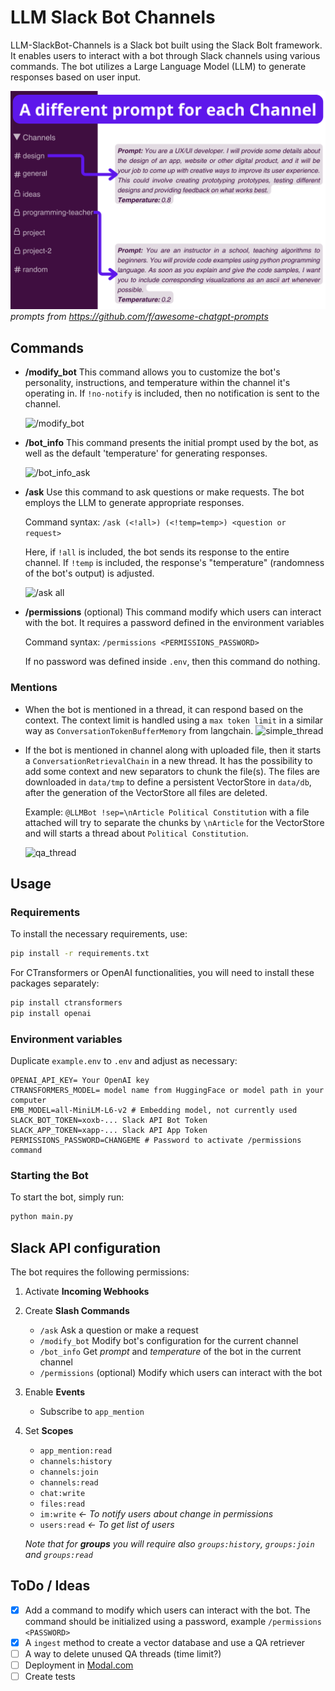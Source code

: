 
# LLM Slack Bot Channels

LLM-SlackBot-Channels is a Slack bot built using the Slack Bolt framework. It enables users to interact with a bot through Slack channels using various commands. The bot utilizes a Large Language Model (LLM) to generate responses based on user input.

![](./prompts.png)
_prompts from https://github.com/f/awesome-chatgpt-prompts_
## Commands

- **/modify_bot**
    This command allows you to customize the bot's personality, instructions, and temperature within the channel it's operating in. If `!no-notify` is included, then no notification is sent to the channel.

    ![/modify_bot](https://media3.giphy.com/media/v1.Y2lkPTc5MGI3NjExb3Q1MGJyeWh0OGRsZXZsb2UwZ2pzenc5MGV1M2JzY2x3ZGxkdHQwayZlcD12MV9pbnRlcm5hbF9naWZfYnlfaWQmY3Q9Zw/ebkaDNhWuwaXuTtCuq/giphy.gif)

- **/bot_info**
    This command presents the initial prompt used by the bot, as well as the default 'temperature' for generating responses.

    ![/bot_info_ask](https://media0.giphy.com/media/v1.Y2lkPTc5MGI3NjExYmQ2d2p4YWJzeHVsYWU3bW82aHZrNnp2MmkxMGg5djk3bHRwOXRxcCZlcD12MV9pbnRlcm5hbF9naWZfYnlfaWQmY3Q9Zw/SYCt6tWxsz4aNxxizf/giphy.gif)

- **/ask**
    Use this command to ask questions or make requests. The bot employs the LLM to generate appropriate responses.

    Command syntax: `/ask (<!all>) (<!temp=temp>) <question or request>`

    Here, if `!all` is included, the bot sends its response to the entire channel. If `!temp` is included, the response's "temperature" (randomness of the bot's output) is adjusted.

    ![/ask all](https://media1.giphy.com/media/v1.Y2lkPTc5MGI3NjExM3ViaDFoOHl5MDUyNm9xZmF0MjhvbnhvZXc2eXhoNTR5ZXlyd2Q1eCZlcD12MV9pbnRlcm5hbF9naWZfYnlfaWQmY3Q9Zw/jG1BsNEvEsoKHItOKY/giphy.gif)


- **/permissions** (optional)
    This command modify which users can interact with the bot. It requires a password defined in the environment variables

    Command syntax: `/permissions <PERMISSIONS_PASSWORD>` 

    If no password was defined inside `.env`, then this command do nothing.

### Mentions
- When the bot is mentioned in a thread, it can respond based on the context. The context limit is handled using a `max token limit` in a similar way as `ConversationTokenBufferMemory` from langchain.
    ![simple_thread](https://media3.giphy.com/media/v1.Y2lkPTc5MGI3NjExMzFrMGNyNHh3dGZ1NDJvZGNraXNkeGhueHZ4aTJ1azhjYTU3MmE0cCZlcD12MV9pbnRlcm5hbF9naWZfYnlfaWQmY3Q9Zw/2jCJwf8nQfo226HgN8/giphy.gif)

- If the bot is mentioned in channel along with uploaded file, then it starts a `ConversationRetrievalChain` in a new thread. It has the possibility to add some context and new separators to chunk the file(s). The files are downloaded in `data/tmp` to define a persistent VectorStore in `data/db`, after the generation of the VectorStore all files are deleted.

    Example: `@LLMBot !sep=\nArticle Political Constitution` with a file attached will try to separate the chunks by `\nArticle` for the VectorStore and will starts a thread about `Political Constitution`.

    ![qa_thread](https://media4.giphy.com/media/v1.Y2lkPTc5MGI3NjExZm44c2d4aXJoZHNtazRnb2QydHY2bjJ2ZGMzZzlrdXZ6Y2lhaXBnMSZlcD12MV9pbnRlcm5hbF9naWZfYnlfaWQmY3Q9Zw/POXlBdBJvs1m9Fog1U/giphy.gif)
## Usage

### Requirements 

To install the necessary requirements, use:
```bash
pip install -r requirements.txt
```

For CTransformers or OpenAI functionalities, you will need to install these packages separately:
```bash
pip install ctransformers
pip install openai
```

### Environment variables
Duplicate `example.env` to `.env` and adjust as necessary:
```
OPENAI_API_KEY= Your OpenAI key
CTRANSFORMERS_MODEL= model name from HuggingFace or model path in your computer
EMB_MODEL=all-MiniLM-L6-v2 # Embedding model, not currently used
SLACK_BOT_TOKEN=xoxb-... Slack API Bot Token 
SLACK_APP_TOKEN=xapp-... Slack API App Token
PERMISSIONS_PASSWORD=CHANGEME # Password to activate /permissions command
```

### Starting the Bot
To start the bot, simply run:
```bash
python main.py
```

## Slack API configuration
The bot requires the following permissions:
1. Activate **Incoming Webhooks**
2. Create **Slash Commands**
   - `/ask` Ask a question or make a request
   - `/modify_bot` Modify bot's configuration for the current channel 
   - `/bot_info` Get *prompt* and *temperature* of the bot in the current channel
   - `/permissions` (optional)  Modify which users can interact with the bot
3. Enable **Events**
   - Subscribe to `app_mention`
4. Set **Scopes**
   - `app_mention:read`
   - `channels:history`
   - `channels:join`
   - `channels:read`
   - `chat:write`
   - `files:read`
   - `im:write`  _<- To notify users about change in permissions_
   - `users:read`  _<- To get list of users_

    _Note that for **groups** you will require also `groups:history`, `groups:join` and `groups:read`_ 
## ToDo / Ideas
- [x] Add a command to modify which users can interact with the bot. The command should be initialized using a password, example `/permissions <PASSWORD>`
- [x] A `ingest` method to create a vector database and use a QA retriever
- [ ] A way to delete unused QA threads (time limit?)
- [ ] Deployment in [Modal.com](https://modal.com/)
- [ ] Create tests
